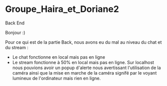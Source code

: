 # Groupe_Haira_et_Doriane2
Back End

Bonjour :)

Pour ce qui est de la partie Back, nous avons eu du mal au niveau du chat et du stream : 
- Le chat fonctionne en local mais pas en ligne 
- Le stream fonctionne à 50% en local mais pas en ligne. Sur localhost nous pouvions avoir un popup d'alerte nous avertissant l'utilisation de la caméra ainsi que la mise en marche de la caméra signifé par le voyant lumineux de l'ordinateur mais rien en ligne.
